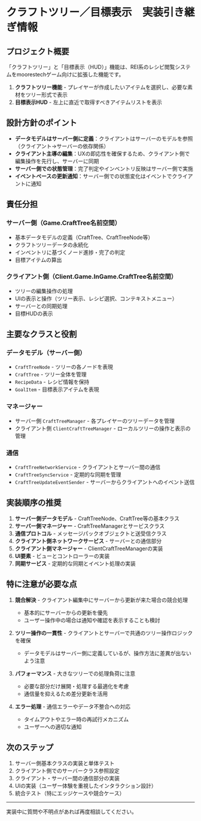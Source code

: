 # クラフトツリー／目標表示　実装引き継ぎ情報

## プロジェクト概要

「クラフトツリー」と「目標表示（HUD）」機能は、REI系のレシピ閲覧システムをmoorestechゲーム向けに拡張した機能です。

1. **クラフトツリー機能** - プレイヤーが作成したいアイテムを選択し、必要な素材をツリー形式で表示
2. **目標表示HUD** - 左上に直近で取得すべきアイテムリストを表示

## 設計方針のポイント

* **データモデルはサーバー側に定義**：クライアントはサーバーのモデルを参照（クライアント→サーバーの依存関係）
* **クライアント主導の編集**：UXの即応性を確保するため、クライアント側で編集操作を先行し、サーバーに同期
* **サーバー側での状態管理**：完了判定やインベントリ反映はサーバー側で実施
* **イベントベースの更新通知**：サーバー側での状態変化はイベントでクライアントに通知

## 責任分担

### サーバー側（Game.CraftTree名前空間）
* 基本データモデルの定義（CraftTree、CraftTreeNode等）
* クラフトツリーデータの永続化
* インベントリに基づくノード進捗・完了の判定
* 目標アイテムの算出

### クライアント側（Client.Game.InGame.CraftTree名前空間）
* ツリーの編集操作の処理
* UIの表示と操作（ツリー表示、レシピ選択、コンテキストメニュー）
* サーバーとの同期処理
* 目標HUDの表示

## 主要なクラスと役割

### データモデル（サーバー側）
* `CraftTreeNode` - ツリーの各ノードを表現
* `CraftTree` - ツリー全体を管理
* `RecipeData` - レシピ情報を保持
* `GoalItem` - 目標表示アイテムを表現

### マネージャー
* サーバー側 `CraftTreeManager` - 各プレイヤーのツリーデータを管理
* クライアント側 `ClientCraftTreeManager` - ローカルツリーの操作と表示の管理

### 通信
* `CraftTreeNetworkService` - クライアントとサーバー間の通信
* `CraftTreeSyncService` - 定期的な同期を管理
* `CraftTreeUpdateEventSender` - サーバーからクライアントへのイベント送信

## 実装順序の推奨

1. **サーバー側データモデル** - CraftTreeNode、CraftTree等の基本クラス
2. **サーバー側マネージャー** - CraftTreeManagerとサービスクラス
3. **通信プロトコル** - メッセージパックオブジェクトと送受信クラス
4. **クライアント側ネットワークサービス** - サーバーとの通信部分
5. **クライアント側マネージャー** - ClientCraftTreeManagerの実装
6. **UI要素** - ビューとコントローラーの実装
7. **同期サービス** - 定期的な同期とイベント処理の実装

## 特に注意が必要な点

1. **競合解決** - クライアント編集中にサーバーから更新が来た場合の競合処理
   * 基本的にサーバーからの更新を優先
   * ユーザー操作中の場合は通知や確認を表示することも検討

2. **ツリー操作の一貫性** - クライアントとサーバーで共通のツリー操作ロジックを確保
   * データモデルはサーバー側に定義しているが、操作方法に差異が出ないよう注意

3. **パフォーマンス** - 大きなツリーでの処理負荷に注意
   * 必要な部分だけ展開・処理する最適化を考慮
   * 通信量を抑えるため差分更新を活用

4. **エラー処理** - 通信エラーやデータ不整合への対応
   * タイムアウトやエラー時の再試行メカニズム
   * ユーザーへの適切な通知

## 次のステップ

1. サーバー側基本クラスの実装と単体テスト
2. クライアント側でのサーバークラス参照設定
3. クライアント・サーバー間の通信部分の実装
4. UIの実装（ユーザー体験を重視したインタラクション設計）
5. 統合テスト（特にエッジケースや競合ケース）

---

実装中に質問や不明点があれば再度相談してください。